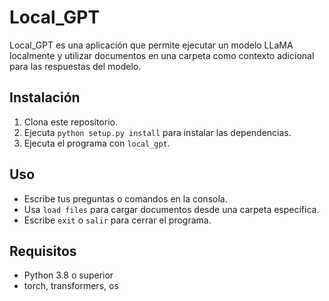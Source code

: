 # Local_GPT

Local_GPT es una aplicación que permite ejecutar un modelo LLaMA localmente y utilizar documentos en una carpeta como contexto adicional para las respuestas del modelo.

## Instalación

1. Clona este repositorio.
2. Ejecuta `python setup.py install` para instalar las dependencias.
3. Ejecuta el programa con `local_gpt`.

## Uso

- Escribe tus preguntas o comandos en la consola.
- Usa `load files` para cargar documentos desde una carpeta específica.
- Escribe `exit` o `salir` para cerrar el programa.

## Requisitos

- Python 3.8 o superior
- torch, transformers, os
